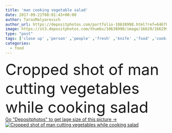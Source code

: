 ```yaml
---
title: 'man cooking vegetable salad'
date: 2017-09-21T08:01:43+00:00
author: TarasMalyarevich
author_url: https://depositphotos.com/portfolio-10638998.html?ref=64678756
image: https://st3.depositphotos.com/thumbs/10638998/image/16629/166299842/api_thumb_450.jpg?forcejpeg=true
type: "post"
tags: ['close up' ,'person' ,'people' ,'fresh' ,'knife' ,'food' ,'cooking' ,'tasty' ,'delicious' ,'man' ,'cut' ,'cook' ,'hands' ,'prepare' ,'salad' ,'vegetables' ,'indoors' ,'inside' ,'alone' ,'ingredients' ,'casual' ,'spices' ,'preparing' ,'peppers' ,'partial' ,'Cropped' ,'cutting board' ,'selective focus' ,'vegetable salad' ]
categories: 
  - food
---
```

<div aling="center">
            <font size="60"> Cropped shot of man cutting vegetables while cooking salad</font>   
</div>
<div>
    <a href='https://st3.depositphotos.com/thumbs/10638998/image/16629/166299842/api_thumb_450.jpg?forcejpeg=true?ref=64678756' target=_blank > Go "Depositphotos" to get lage size of this picture ->
        <img href='https://st3.depositphotos.com/thumbs/10638998/image/16629/166299842/api_thumb_450.jpg?forcejpeg=true?ref=64678756' src='https://st3.depositphotos.com/10638998/16629/i/950/depositphotos_166299842-stock-photo-man-cooking-vegetable-salad.jpg?forcejpeg=true' alt='Cropped shot of man cutting vegetables while cooking salad' >
    </a>
</div>
